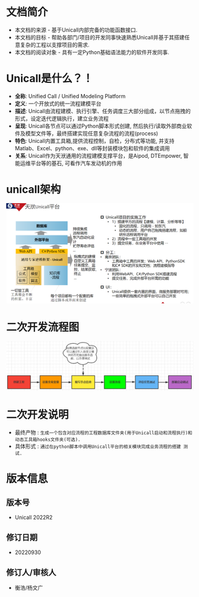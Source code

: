 # 文档简介

* 本文档的来源 - 基于Unicall内部完备的功能函数接口.
* 本文档的目标 - 帮助各部门/项目的开发同事快速熟悉Unicall并基于其搭建任意复杂的工程以支撑项目的需求.
* 本文档的阅读对象 - 具有一定Python基础语法能力的软件开发同事.

# Unicall是什么？！
* **全称**: Unified Call / Unified Modeling Platform
* **定义**: 一个开放式的统一流程建模平台
* **描述**: Unicall由流程建模、执行引擎、任务调度三大部分组成，以节点拖拽的形式，设定迭代逻辑执行，建立业务流程
* **呈现**: Unicall各节点可以通过Python脚本形式创建, 然后执行/读取外部商业软件及模型文件等，最终搭建实现任意复杂流程的流程(process)
* **特色**: Unicall内置工具箱,提供流程控制，自检，分布式等功能, 并支持Matlab、Excel、python、exe、dll等封装模块包和软件的集成调用
* **关系**: Unicall作为天洑通用的流程建模支撑平台，是Aipod, DTEmpower, 智能运维平台等的基石, 可看作汽车发动机的作用

# unicall架构
![unicall架构图.png](img/unicall架构图.png)


# 二次开发流程图
![二次开发流程图.png](img/二次开发流程图.png)

# 二次开发说明 
* 最终产物 : `生成一个包含对应流程的工程数据库文件夹(用于Unicall启动和流程执行)和动态工具箱hooks文件夹(可选).`
* 具体形式 : `通过在python脚本中调用Unicall平台的相关模块完成业务流程的搭建 测试.`


# 版本信息
## 版本号
* Unicall 2022R2
## 修订日期
* 20220930
## 修订人/审核人
* 衡浩/杨文广
